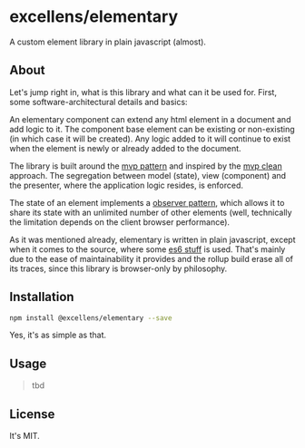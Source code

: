 # excellens/elementary

A custom element library in plain javascript (almost).

## About

Let's jump right in, what is this library and what can it be used for. First, some software-architectural details and 
basics:

An elementary component can extend any html element in a document and add logic to it. The component base element can be
existing or non-existing (in which case it will be created). Any logic added to it will continue to exist when the
element is newly or already added to the document.

The library is built around the [mvp pattern](https://en.wikipedia.org/wiki/model–view–presenter) and inspired by the
[mvp clean]() approach. The segregation between model (state), view (component) and the presenter, where the application
logic resides, is enforced.

The state of an element implements a [observer pattern](https://en.wikipedia.org/wiki/observer_pattern), which allows it
to share its state with an unlimited number of other elements (well, technically the limitation depends on the client
browser performance).

As it was mentioned already, elementary is written in plain javascript, except when it comes to the source, where some 
[es6 stuff](https://caniuse.com/?search=es6) is used. That's mainly due to the ease of maintainability it provides and
the rollup build erase all of its traces, since this library is browser-only by philosophy.

## Installation

```bash
npm install @excellens/elementary --save
```

Yes, it's as simple as that.

## Usage

> tbd

## License

It's MIT.

